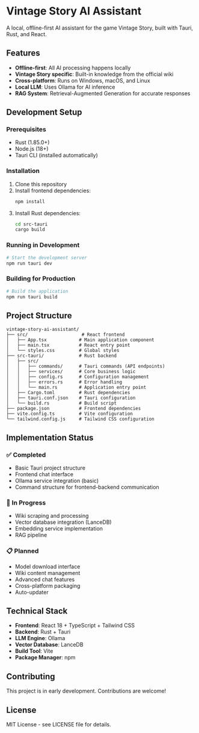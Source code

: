 # Vintage Story AI Assistant

A local, offline-first AI assistant for the game Vintage Story, built with Tauri, Rust, and React.

## Features

- **Offline-first**: All AI processing happens locally
- **Vintage Story specific**: Built-in knowledge from the official wiki
- **Cross-platform**: Runs on Windows, macOS, and Linux
- **Local LLM**: Uses Ollama for AI inference
- **RAG System**: Retrieval-Augmented Generation for accurate responses

## Development Setup

### Prerequisites

- Rust (1.85.0+)
- Node.js (18+)
- Tauri CLI (installed automatically)

### Installation

1. Clone this repository
2. Install frontend dependencies:
   ```bash
   npm install
   ```
3. Install Rust dependencies:
   ```bash
   cd src-tauri
   cargo build
   ```

### Running in Development

```bash
# Start the development server
npm run tauri dev
```

### Building for Production

```bash
# Build the application
npm run tauri build
```

## Project Structure

```
vintage-story-ai-assistant/
├── src/                    # React frontend
│   ├── App.tsx            # Main application component
│   ├── main.tsx           # React entry point
│   └── styles.css         # Global styles
├── src-tauri/             # Rust backend
│   ├── src/
│   │   ├── commands/      # Tauri commands (API endpoints)
│   │   ├── services/      # Core business logic
│   │   ├── config.rs      # Configuration management
│   │   ├── errors.rs      # Error handling
│   │   └── main.rs        # Application entry point
│   ├── Cargo.toml         # Rust dependencies
│   ├── tauri.conf.json    # Tauri configuration
│   └── build.rs           # Build script
├── package.json           # Frontend dependencies
├── vite.config.ts         # Vite configuration
└── tailwind.config.js     # Tailwind CSS configuration
```

## Implementation Status

### ✅ Completed
- Basic Tauri project structure
- Frontend chat interface
- Ollama service integration (basic)
- Command structure for frontend-backend communication

### 🚧 In Progress
- Wiki scraping and processing
- Vector database integration (LanceDB)
- Embedding service implementation
- RAG pipeline

### 📋 Planned
- Model download interface
- Wiki content management
- Advanced chat features
- Cross-platform packaging
- Auto-updater

## Technical Stack

- **Frontend**: React 18 + TypeScript + Tailwind CSS
- **Backend**: Rust + Tauri
- **LLM Engine**: Ollama
- **Vector Database**: LanceDB
- **Build Tool**: Vite
- **Package Manager**: npm

## Contributing

This project is in early development. Contributions are welcome!

## License

MIT License - see LICENSE file for details.
